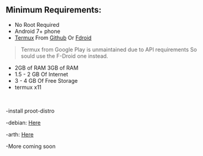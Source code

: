 ## Minimum Requirements:
- No Root Required
- Android 7+ phone
- [Termux](https://termux.dev/en/) From [Github](https://github.com/termux/termux-app/releases) Or [Fdroid](https://f-droid.org/en/packages/com.termux/)
> Termux from Google Play is unmaintained due to API requirements So sould use the F-Droid one instead.
- 2GB of RAM 3GB of RAM
- 1.5 - 2 GB Of Internet
- 3 - 4 GB Of Free Storage
- termux x11

<br>

-install proot-distro 

-debian: [Here](debian.md)

-arth: [Here](arth.md)

-More coming soon





